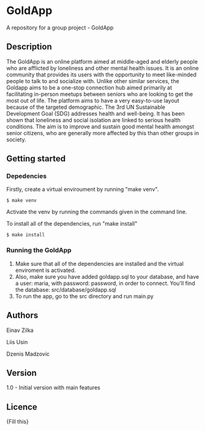 # GoldApp
A repository for a group project - GoldApp

## Description
The GoldApp is an online platform aimed at middle-aged and elderly people who are afflicted by loneliness and other mental health issues. It is an online community that provides its users with the opportunity to meet like-minded people to talk to and socialize with. Unlike other similar services, the Goldapp aims to be a one-stop connection hub aimed primarily at facilitating in-person meetups between seniors who are looking to get the most out of life. The platform aims to have a very easy-to-use layout because of the targeted demographic. The 3rd  UN Sustainable Development Goal (SDG) addresses health and well-being. It has been shown that loneliness and social isolation are linked to serious health conditions. The aim is to improve and sustain good mental health amongst senior citizens, who are generally more affected by this than other groups in society.

## Getting started

### Depedencies
Firstly, create a virtual enviroument by running "make venv".
```
$ make venv
```
Activate the venv by running the commands given in the command line.

To install all of the dependencies, run "make install"
```
$ make install
```

### Running the GoldApp

1. Make sure that all of the dependencies are installed and the virtual enviroment is activated.
2. Also, make sure you have added goldapp.sql to your database,
   and have a user: maria, with password: password, in order to connect.
   You'll find the database: src/database/goldapp.sql
3. To run the app, go to the src directory and run main.py

## Authors
Einav Zilka

Liis Usin

Dzenis Madzovic

## Version
1.0 - Initial version with main features

## Licence 
{Fill this}
